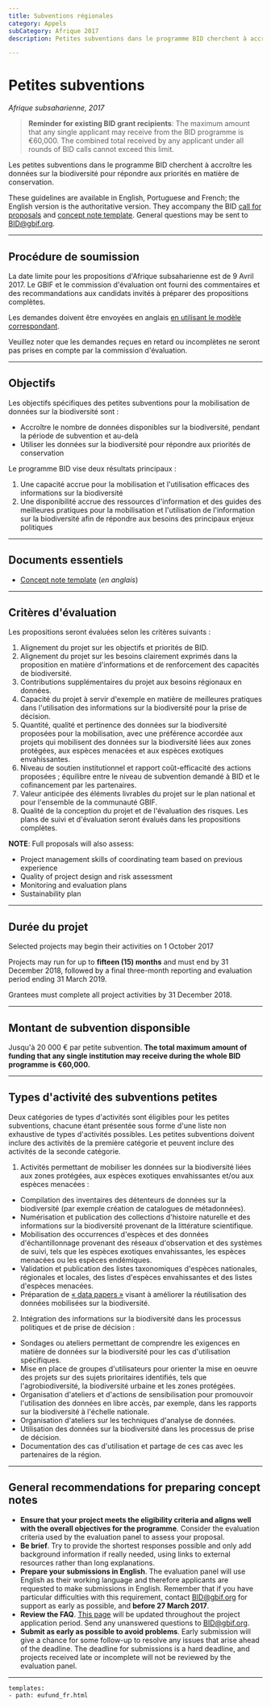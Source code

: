 ```yaml
---
title: Subventions régionales
category: Appels
subCategory: Afrique 2017
description: Petites subventions dans le programme BID cherchent à accroître les données sur la biodiversité pour répondre aux priorités en matière de conservation.

---
```

# Petites subventions

_Afrique subsaharienne, 2017_

> **Reminder for existing BID grant recipients**: The maximum amount that any single applicant may receive from the BID programme is €60,000. The combined total received by any applicant under all rounds of BID calls cannot exceed this limit.

Les petites subventions dans le programme BID cherchent à accroître les données sur la biodiversité pour répondre aux priorités en matière de conservation.

These guidelines are available in English, Portuguese and French; the English version is the authoritative version. They accompany the BID [call for proposals](http://www.gbif.org/newsroom/news/bid-africa-call-for-proposals-2017) and [concept note template](/raw/BID-Concept-Note-Template-Africa-2017.docx). General questions may be sent to [BID@gbif.org](mailto:BID@gbif.org).

-----------------------

## Procédure de soumission

La date limite pour les propositions d'Afrique subsaharienne est de 9 Avril 2017. Le GBIF et le commission d'évaluation ont fourni des commentaires et des recommandations aux candidats invités à préparer des propositions complètes. 

Les demandes doivent être envoyées en anglais [en utilisant le modèle correspondant](/raw/BID-Concept-Note-Template-Africa-2017.docx). 

Veuillez noter que les demandes reçues en retard ou incomplètes ne seront pas prises en compte par la commission d'évaluation.

-----------------------

## Objectifs

Les objectifs spécifiques des petites subventions pour la mobilisation de données sur la biodiversité sont :

+ Accroître le nombre de données disponibles sur la biodiversité, pendant la période de subvention et au-delà
+ Utiliser les données sur la biodiversité pour répondre aux priorités de conservation

Le programme BID vise deux résultats principaux :

1. Une capacité accrue pour la mobilisation et l'utilisation efficaces des informations sur la biodiversité
2. Une disponibilité accrue des ressources d'information et des guides des meilleures pratiques pour la mobilisation et l'utilisation de l'information sur la biodiversité afin de répondre aux besoins des principaux enjeux politiques

-----------------------

## Documents essentiels

+ [Concept note template](/raw/BID-Concept-Note-Template-Africa-2017.docx) (*en anglais*)

-----------------------

## Critères d'évaluation

Les propositions seront évaluées selon les critères suivants :

1. Alignement du projet sur les objectifs et priorités de BID.
2. Alignement du projet sur les besoins clairement exprimés dans la proposition en matière d'informations et de renforcement des capacités de biodiversité.
3. Contributions supplémentaires du projet aux besoins régionaux en données.
4. Capacité du projet à servir d'exemple en matière de meilleures pratiques dans l'utilisation des informations sur la biodiversité pour la prise de décision.
5. Quantité, qualité et pertinence des données sur la biodiversité proposées pour la mobilisation, avec une préférence accordée aux projets qui mobilisent des données sur la biodiversité liées aux zones protégées, aux espèces menacées et aux espèces exotiques envahissantes.
6. Niveau de soutien institutionnel et rapport coût-efficacité des actions proposées ; équilibre entre le niveau de subvention demandé à BID et le cofinancement par les partenaires.
7. Valeur anticipée des éléments livrables du projet sur le plan national et pour l'ensemble de la communauté GBIF.
8. Qualité de la conception du projet et de l'évaluation des risques. Les plans de suivi et d'évaluation seront évalués dans les propositions complètes.

**NOTE**: Full proposals will also assess: 

+ Project management skills of coordinating team based on previous experience
+ Quality of project design and risk assessment
+ Monitoring and evaluation plans
+ Sustainability plan

-----------------------

## Durée du projet

Selected projects may begin their activities on 1 October 2017

Projects may run for up to **fifteen (15) months** and must end by 31 December 2018, followed by a final three-month reporting and evaluation period ending 31 March 2019. 

Grantees must complete all project activities by 31 December 2018.

-----------------------

## Montant de subvention disponsible

Jusqu'à 20 000 € par petite subvention. **The total maximum amount of funding that any single institution may receive during the whole BID programme is €60,000.** 

-----------------------

## Types d'activité des subventions petites

Deux catégories de types d'activités sont éligibles pour les petites subventions, chacune étant présentée sous forme d'une liste non exhaustive de types d'activités possibles. Les petites subventions doivent inclure des activités de la première catégorie et peuvent inclure des activités de la seconde catégorie.

1. Activités permettant de mobiliser les données sur la biodiversité liées aux zones protégées, aux espèces exotiques envahissantes et/ou aux espèces menacées :
+ Compilation des inventaires des détenteurs de données sur la biodiversité (par exemple création de catalogues de métadonnées).
+ Numérisation et publication des collections d'histoire naturelle et des informations sur la biodiversité provenant de la littérature scientifique.
+ Mobilisation des occurrences d'espèces et des données d'échantillonnage provenant des réseaux d'observation et des systèmes de suivi, tels que les espèces exotiques envahissantes, les espèces menacées ou les espèces endémiques.
+ Validation et publication des listes taxonomiques d'espèces nationales, régionales et locales, des listes d'espèces envahissantes et des listes d'espèces menacées.
+ Préparation de [« data papers »](http://www.gbif.org/publishing-data/data-papers) visant à améliorer la réutilisation des données mobilisées sur la biodiversité.

2. Intégration des informations sur la biodiversité dans les processus politiques et de prise de décision :
+ Sondages ou ateliers permettant de comprendre les exigences en matière de données sur la biodiversité pour les cas d'utilisation spécifiques.
+ Mise en place de groupes d'utilisateurs pour orienter la mise en oeuvre des projets sur des sujets prioritaires identifiés, tels que l'agrobiodiversité, la biodiversité urbaine et les zones protégées.
+ Organisation d'ateliers et d'actions de sensibilisation pour promouvoir l'utilisation des données en libre accès, par exemple, dans les rapports sur la biodiversité à l'échelle nationale.
+ Organisation d'ateliers sur les techniques d'analyse de données.
+ Utilisation des données sur la biodiversité dans les processus de prise de décision.
+ Documentation des cas d'utilisation et partage de ces cas avec les partenaires de la région.

-----------

## General recommendations for preparing concept notes

+ **Ensure that your project meets the eligibility criteria and aligns well with the overall objectives for the programme**. Consider the evaluation criteria used by the evaluation panel to assess your proposal.
+ **Be brief**. Try to provide the shortest responses possible and only add background information if really needed, using links to external resources rather than long explanations.
+ **Prepare your submissions in English**. The evaluation panel will use English as their working language and therefore applicants are requested to make submissions in English. Remember that if you have particular difficulties with this requirement, contact [BID@gbif.org](mailto:BID@gbif.org) for support as early as possible, and **before 27 March 2017**.
+ **Review the FAQ**. [This page](../faq) will be updated throughout the project application period. Send any unanswered questions to [BID@gbif.org](mailto:BID@gbif.org). 
+ **Submit as early as possible to avoid problems**. Early submission will give a chance for some follow-up to resolve any issues that arise ahead of the deadline. The deadline for submissions is a hard deadline, and projects received late or incomplete will not be reviewed by the evaluation panel.

------

```styledYaml
templates:
- path: eufund_fr.html
```
